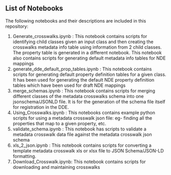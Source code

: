 ## List of Notebooks

The following notebooks and their descriptions are included in this repository:

1. Generate_crosswalks.ipynb : This notebook contains scripts for identifying child classes given an input class and then creating the crosswalks metadata info table using information from 2 child classes. The property table is generated in a different notebook. This notebook also contains scripts for generating default metadata info tables for NDE mappings
2. generate_dde_default_prop_tables.ipynb : This notebook contains scripts for generating default property definition tables for a given class. It has been used for generating the default NDE property definition tables which have been used for draft NDE mappings
3. merge_schemas.ipynb : This notebook contains scripts for merging different classes of the metadata crosswalks schema into one jsonschema/JSONLD file. It is for the generation of the schema file itself for registration in the DDE.
4. Using_Crosswalks.ipynb : This notebooks contains example python scripts for using a metadata crosswalk json file: eg- finding all the properties that map to a given property, etc.
5. validate_schema.ipynb : This notebook has scripts to validate a metadata crosswalk data file against the metadata crosswalk json schema
6. xls_2_json.ipynb : This notebook contains scripts for converting a template metadata crosswalk xls or xlsx file to JSON Schema/JSON-LD formatting.
7. Download_Crosswalk.ipynb: This notebook contains scripts for downloading and maintaining crosswalks 
